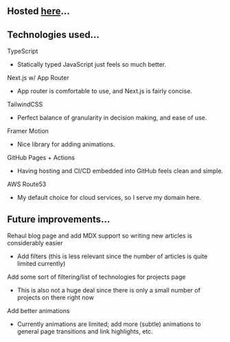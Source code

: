 ## Hosted [here](https://nrileyfletcher.com/)...

## Technologies used...

TypeScript
* Statically typed JavaScript just feels so much better.

Next.js w/ App Router
* App router is comfortable to use, and Next.js is fairly concise.

TailwindCSS
* Perfect balance of granularity in decision making, and ease of use.

Framer Motion
* Nice library for adding animations.

GitHub Pages + Actions
* Having hosting and CI/CD embedded into GitHub feels clean and simple.

AWS Route53 
* My default choice for cloud services, so I serve my domain here.

## Future improvements...

Rehaul blog page and add MDX support so writing new articles is considerably easier
* Add filters (this is less relevant since the number of articles is quite limited currently)

Add some sort of filtering/list of technologies for projects page
* This is also not a huge deal since there is only a small number of projects on there right now

Add better animations
* Currently animations are limited; add more (subtle) animations to general page transitions and link highlights, etc.
